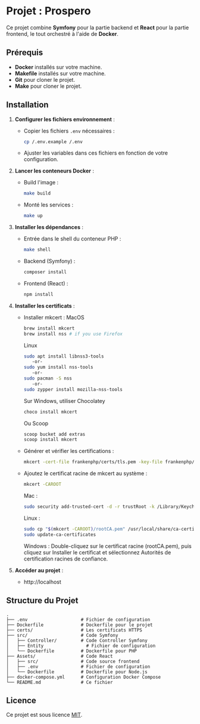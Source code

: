 # Projet : Prospero

Ce projet combine **Symfony** pour la partie backend et **React** pour la partie frontend, le tout orchestré à l'aide de **Docker**.

## Prérequis

- **Docker** installés sur votre machine.
- **Makefile** installés sur votre machine.
- **Git** pour cloner le projet.
- **Make** pour cloner le projet.

## Installation

1. **Configurer les fichiers environnement** :
   - Copier les fichiers `.env` nécessaires :
     ```bash
     cp /.env.example /.env
     ```
   - Ajuster les variables dans ces fichiers en fonction de votre configuration.

2. **Lancer les conteneurs Docker** :
   - Build l'image :
      ```bash
      make build
      ```
   
   - Monté les services :
      ```bash
      make up
      ```

3. **Installer les dépendances** :
   - Entrée dans le shell du conteneur PHP :
      ```bash
      make shell
      ```
      
   - Backend (Symfony) :
     ```bash
     composer install
     ```

   - Frontend (React) :
     ```bash
     npm install
     ```

4. **Installer les certificats** :
   - Installer mkcert :
      MacOS
      ```bash
     brew install mkcert
     brew install nss # if you use Firefox
     ```

     Linux
      ```bash
     sudo apt install libnss3-tools
         -or-
      sudo yum install nss-tools
         -or-
      sudo pacman -S nss
         -or-
      sudo zypper install mozilla-nss-tools
     ```

      Sur Windows, utiliser Chocolatey
      ```bash
      choco install mkcert
      ```

      Ou Scoop
      ```bash
      scoop bucket add extras
      scoop install mkcert
      ```

   - Générer et vérifier les certifications :
      ```bash
     mkcert -cert-file frankenphp/certs/tls.pem -key-file frankenphp/certs/tls.key "localhost"
     ```

   - Ajoutez le certificat racine de mkcert au système :
      ```bash
     mkcert -CAROOT
     ```

      Mac :
      ```bash
      sudo security add-trusted-cert -d -r trustRoot -k /Library/Keychains/System.keychain "$(mkcert -CAROOT)/rootCA.pem"
      ```
      
      Linux :
      ```bash
      sudo cp "$(mkcert -CAROOT)/rootCA.pem" /usr/local/share/ca-certificates/rootCA.crt
      sudo update-ca-certificates
      ```

      Windows : Double-cliquez sur le certificat racine (rootCA.pem), puis cliquez sur Installer le certificat et sélectionnez Autorités de certification racines de confiance.

4. **Accéder au projet** :
   - http://localhost

## Structure du Projet

```
.
├── .env                    # Fichier de configuration
├── Dockerfile              # Dockerfile pour le projet
├── certs/                  # Les certificats HTTPS
├── src/                    # Code Symfony
│   ├── Controller/         # Code Controller Symfony
│   ├── Entity                # Fichier de configuration
│   └── Dockerfile          # Dockerfile pour PHP
├── Assets/                 # Code React
│   ├── src/                # Code source frontend
│   ├── .env                # Fichier de configuration
│   └── Dockerfile          # Dockerfile pour Node.js
├── docker-compose.yml      # Configuration Docker Compose
└── README.md               # Ce fichier
```

## Licence

Ce projet est sous licence [MIT](LICENSE).